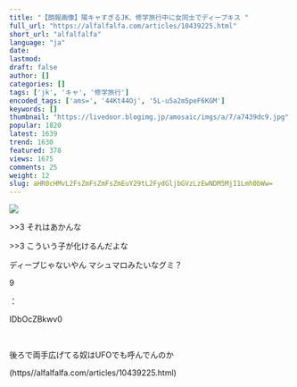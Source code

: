 ```yaml
---
title: "【朗報画像】陽キャすぎるJK、修学旅行中に女同士でディープキス "
full_url: "https://alfalfalfa.com/articles/10439225.html"
short_url: "alfalfalfa"
language: "ja"
date: 
lastmod: 
draft: false
author: []
categories: []
tags: ['jk', 'キャ', '修学旅行']
encoded_tags: ['ams=', '44Kt44Oj', '5L-u5a2m5peF6KGM']
keywords: []
thumbnail: "https://livedoor.blogimg.jp/amosaic/imgs/a/7/a7439dc9.jpg"
popular: 1820
latest: 1639
trend: 1630
featured: 378
views: 1675
comments: 25
weight: 12
slug: aHR0cHMvL2FsZmFsZmFsZmEuY29tL2FydGljbGVzLzEwNDM5MjI1Lmh0bWw=
---
```


![](https://livedoor.blogimg.jp/amosaic/imgs/a/7/a7439dc9.jpg)

<div><p>>>3 それはあかんな</p><p>>>3 こういう子が化けるんだよな</p><p>ディープじゃないやん マシュマロみたいなグミ？</p><p class='res_info'><p class='res_num'>9</p>：<p class='res_name'></p><p class='res_matome'><p class='res_id'>IDbOcZBkwv0</p></p></p><br> <p class='res_body_r1'>後ろで両手広げてる奴はUFOでも呼んでんのか</p></div>

(https//alfalfalfa.com/articles/10439225.html)
